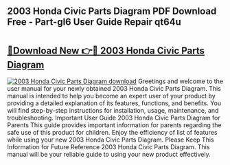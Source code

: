 ## 2003 Honda Civic Parts Diagram PDF Download Free - Part-gl6 User Guide Repair qt64u

# <h2><a href="http://dfok84b.blite.top/?on=2003+Honda+Civic+Parts+Diagram">🔗Download New 👉🔴 2003 Honda Civic Parts Diagram</a></h2>

[![2003 Honda Civic Parts Diagram download](https://i.imgur.com/lujVjoI.png)](http://dfok84b.blite.top/?on=2003+Honda+Civic+Parts+Diagram)
Greetings and welcome to the user manual for your newly obtained 2003 Honda Civic Parts Diagram. This manual is intended to help you become an expert user of your product by providing a detailed explanation of its features, functions, and benefits. You will find step-by-step instructions for installation, usage, maintenance, and troubleshooting. Important User Guide 2003 Honda Civic Parts Diagram for Parents This guide provides important information for parents regarding the safe use of this product for children. Enjoy the efficiency of list of features while using your new 2003 Honda Civic Parts Diagram. Please Keep This Information for Future Reference 2003 Honda Civic Parts Diagram. This manual will be your reliable guide to using your new product effectively.
